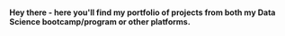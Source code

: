 #### Hey there - here you'll find my portfolio of projects from both my Data Science bootcamp/program or other platforms.
